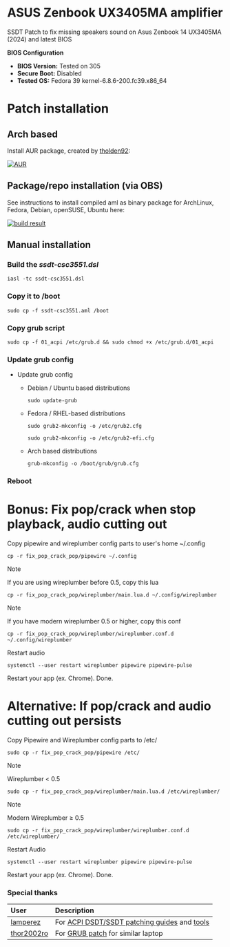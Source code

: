 # ASUS Zenbook UX3405MA amplifier
SSDT Patch to fix missing speakers sound on Asus Zenbook 14 UX3405MA (2024) and latest BIOS

**BIOS Configuration**

- **BIOS Version:** Tested on 305
- **Secure Boot:** Disabled
- **Tested OS:** Fedora 39 kernel-6.8.6-200.fc39.x86_64

# Patch installation

## Arch based
Install AUR package, created by [tholden92](https://github.com/tholden92):

[![AUR](https://img.shields.io/aur/version/zenbook-sound-fix-ux3405ma)](https://aur.archlinux.org/packages/zenbook-sound-fix-ux3405ma/)

## Package/repo installation (via OBS)
See instructions to install compiled aml as binary package for ArchLinux, Fedora, Debian, openSUSE, Ubuntu here:

[![build result](https://build.opensuse.org/projects/home:smallcms/packages/zenbook-sound-fix-ux3405ma/badge.svg?type=percent)](https://software.opensuse.org//download.html?project=home%3Asmallcms&package=zenbook-sound-fix-ux3405ma)

## Manual installation

### Build the _ssdt-csc3551.dsl_

```
iasl -tc ssdt-csc3551.dsl
```

### Copy it to /boot

```
sudo cp -f ssdt-csc3551.aml /boot
```

### Copy grub script

```
sudo cp -f 01_acpi /etc/grub.d && sudo chmod +x /etc/grub.d/01_acpi
```

### Update grub config

* Update grub config
  * Debian / Ubuntu based distributions

    ```sudo update-grub```

  * Fedora / RHEL-based distributions

    ```sudo grub2-mkconfig -o /etc/grub2.cfg```

    ```sudo grub2-mkconfig -o /etc/grub2-efi.cfg```

  * Arch based distributions

    ```grub-mkconfig -o /boot/grub/grub.cfg```

### Reboot

# Bonus: Fix pop/crack when stop playback, audio cutting out

Copy pipewire and wireplumber config parts to user's home ~/.config

```
cp -r fix_pop_crack_pop/pipewire ~/.config
```
> [!NOTE]
> If you are using wireplumber before 0.5, copy this lua
```
cp -r fix_pop_crack_pop/wireplumber/main.lua.d ~/.config/wireplumber
```
> [!NOTE]
> If you have modern wireplumber 0.5 or higher, copy this conf
```
cp -r fix_pop_crack_pop/wireplumber/wireplumber.conf.d ~/.config/wireplumber
```

Restart audio

```
systemctl --user restart wireplumber pipewire pipewire-pulse
```

Restart your app (ex. Chrome). Done.

# Alternative: If pop/crack and audio cutting out persists

Copy Pipewire and Wireplumber config parts to /etc/

```
sudo cp -r fix_pop_crack_pop/pipewire /etc/
```
> [!NOTE]
> Wireplumber < 0.5
```
sudo cp -r fix_pop_crack_pop/wireplumber/main.lua.d /etc/wireplumber/
```
> [!NOTE]
> Modern Wireplumber ≥ 0.5
```
sudo cp -r fix_pop_crack_pop/wireplumber/wireplumber.conf.d /etc/wireplumber/
```


Restart Audio

```
systemctl --user restart wireplumber pipewire pipewire-pulse
```


Restart your app (ex. Chrome). Done.

### Special thanks

| User                                          |                                                                                      Description                                                                                        |
| :-------------------------------------------- | :-------------------------------------------------------------------------------------------------------------------------------------------------------------------------------------- |
| [lamperez](https://gist.github.com/lamperez)  | For [ACPI DSDT/SSDT patching guides](https://gist.github.com/lamperez/862763881c0e1c812392b5574727f6ff) and [tools](https://gist.github.com/lamperez/d5b385bc0c0c04928211e297a69f32d7)  |
| [thor2002ro](https://github.com/thor2002ro)   | For [GRUB patch](https://github.com/thor2002ro/asus_zenbook_ux3402za/tree/main/Sound) for similar laptop                                         |
